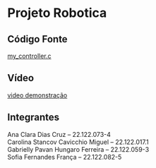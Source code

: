 # Projeto Robotica

## Código Fonte

[my_controller.c](./controllers/my_controller/my_controller.c)

## Vídeo
[video demonstração](https://youtu.be/znEHV6uOBxc)
## Integrantes

Ana Clara Dias Cruz – 22.122.073-4 <br>
Carolina Stancov Cavicchio Miguel – 22.122.017.1 <br>
Gabrielly Pavan Hungaro Ferreira – 22.122.059-3 <br>
Sofia Fernandes França – 22.122.082-5
